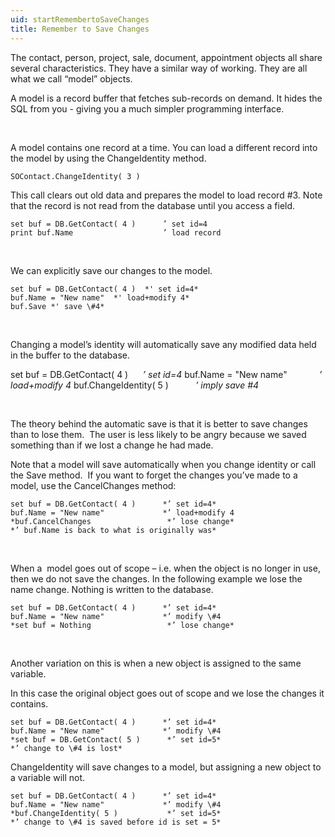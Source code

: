 ```yaml
---
uid: startRemembertoSaveChanges
title: Remember to Save Changes
---
```


The contact, person, project, sale, document, appointment objects all share several characteristics. They have a similar way of working. They are all what we call “model” objects.

A model is a record buffer that fetches sub-records on demand. It hides the SQL from you - giving you a much simpler programming interface.

 

A model contains one record at a time. You can load a different record into the model by using the <see cref="IContact.ChangeIdentity">ChangeIdentity</see> method.

```
SOContact.ChangeIdentity( 3 )
```

This call clears out old data and prepares the model to load record \#3. Note that the record is not read from the database until you access a field.

```
set buf = DB.GetContact( 4 )      ’ set id=4
print buf.Name                    ’ load record
```

 

We can explicitly save our changes to the model.

```
set buf = DB.GetContact( 4 )  *' set id=4*
buf.Name = "New name"  *' load+modify 4*
buf.Save *' save \#4*
```

 

Changing a model’s identity will automatically save any modified data held in the buffer to the database.

set buf = DB.GetContact( 4 )      *’ set id=4*
buf.Name = "New name"             *’ load+modify 4*
buf.ChangeIdentity( 5 )           *’ imply save \#4*

 

The theory behind the automatic save is that it is better to save changes than to lose them.  The user is less likely to be angry because we saved something than if we lost a change he had made.

Note that a model will save automatically when you change identity or call the Save method.  If you want to forget the changes you’ve made to a model, use the <see cref="IContact.CancelChanges">CancelChanges</see> method:

```
set buf = DB.GetContact( 4 )      *’ set id=4*
buf.Name = "New name"             *’ load+modify 4
*buf.CancelChanges                 *’ lose change*
*’ buf.Name is back to what is originally was*
```

 

When a  model goes out of scope – i.e. when the object is no longer in use, then we do not save the changes. In the following example we lose the name change. Nothing is written to the database.

```
set buf = DB.GetContact( 4 )      *’ set id=4*
buf.Name = "New name"             *’ modify \#4
*set buf = Nothing                 *’ lose change*
```

 

Another variation on this is when a new object is assigned to the same variable.

In this case the original object goes out of scope and we lose the changes it contains.

```
set buf = DB.GetContact( 4 )      *’ set id=4*
buf.Name = "New name"             *’ modify \#4
*set buf = DB.GetContact( 5 )      *’ set id=5*
*’ change to \#4 is lost*
```

ChangeIdentity will save changes to a model, but assigning a new object to a variable will not.

```
set buf = DB.GetContact( 4 )      *’ set id=4*
buf.Name = "New name"             *’ modify \#4
*buf.ChangeIdentity( 5 )           *’ set id=5*
*’ change to \#4 is saved before id is set = 5*
```
